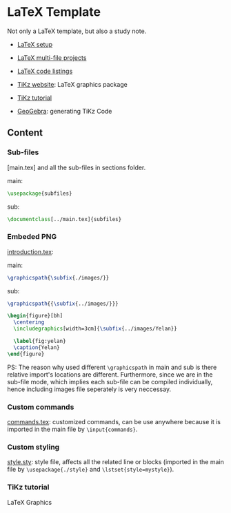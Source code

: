 # LaTeX Template

Not only a LaTeX template, but also a study note.

- [LaTeX setup](https://jacobbishopxy.github.io/docs/2022-12-3-latex-setup/)

- [LaTeX multi-file projects](https://www.overleaf.com/learn/latex/Multi-file_LaTeX_projects)

- [LaTeX code listings](https://nasa.github.io/nasa-latex-docs/html/examples/listing.html)

- [TiKz website](https://tikz.net/): LaTeX graphics package

- [TiKz tutorial](https://www.overleaf.com/learn/latex/LaTeX_Graphics_using_TikZ%3A_A_Tutorial_for_Beginners_(Part_1)%E2%80%94Basic_Drawing)

- [GeoGebra](https://www.geogebra.org/): generating TiKz Code

## Content

### Sub-files

[main.tex] and all the sub-files in sections folder.

main:

```tex
\usepackage{subfiles}
```

sub:

```tex
\documentclass[../main.tex]{subfiles}
```

### Embeded PNG

[introduction.tex](./sections/introduction.tex):

main:

```tex
\graphicspath{\subfix{./images/}}
```

sub:

```tex
\graphicspath{{\subfix{../images/}}}

\begin{figure}[bh]
  \centering
  \includegraphics[width=3cm]{\subfix{../images/Yelan}}

  \label{fig:yelan}
  \caption{Yelan}
\end{figure}
```

PS: The reason why used different `\graphicspath` in main and sub is there relative import's locations are different. Furthermore, since we are in the sub-file mode, which implies each sub-file can be compiled individually, hence including images file seperately is very neccessay.

### Custom commands

[commands.tex](commands.tex): customized commands, can be use anywhere because it is imported in the main file by `\input{commands}`.

### Custom styling

[style.sty](./style.sty): style file, affects all the related line or blocks (imported in the main file by `\usepackage{./style}` and `\lstset{style=mystyle}`).

### TiKz tutorial

LaTeX Graphics
